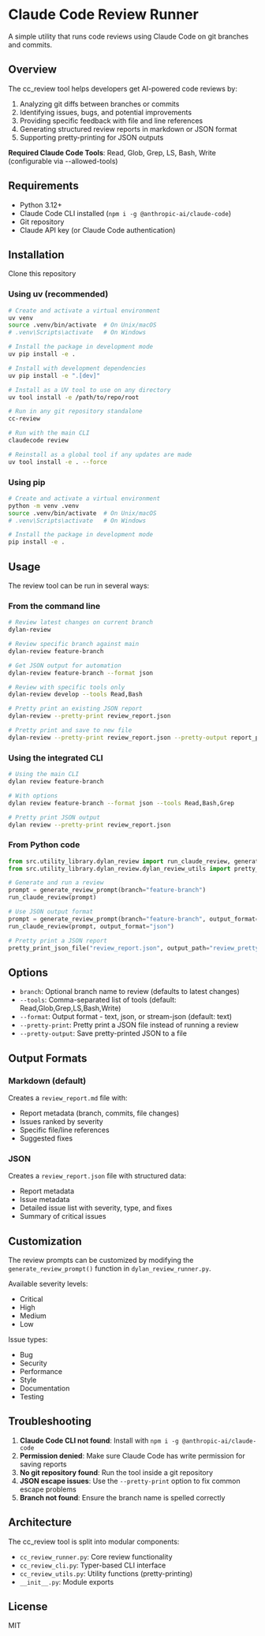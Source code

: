# Claude Code Review Runner

A simple utility that runs code reviews using Claude Code on git branches and commits.

## Overview

The cc_review tool helps developers get AI-powered code reviews by:

1. Analyzing git diffs between branches or commits
2. Identifying issues, bugs, and potential improvements
3. Providing specific feedback with file and line references
4. Generating structured review reports in markdown or JSON format
5. Supporting pretty-printing for JSON outputs

**Required Claude Code Tools**: Read, Glob, Grep, LS, Bash, Write (configurable via --allowed-tools)

## Requirements

- Python 3.12+
- Claude Code CLI installed (`npm i -g @anthropic-ai/claude-code`)
- Git repository
- Claude API key (or Claude Code authentication)

## Installation

Clone this repository

### Using uv (recommended)

```bash
# Create and activate a virtual environment
uv venv
source .venv/bin/activate  # On Unix/macOS
# .venv\Scripts\activate   # On Windows

# Install the package in development mode
uv pip install -e .

# Install with development dependencies
uv pip install -e ".[dev]"

# Install as a UV tool to use on any directory
uv tool install -e /path/to/repo/root

# Run in any git repository standalone
cc-review

# Run with the main CLI
claudecode review

# Reinstall as a global tool if any updates are made
uv tool install -e . --force
```

### Using pip

```bash
# Create and activate a virtual environment
python -m venv .venv
source .venv/bin/activate  # On Unix/macOS
# .venv\Scripts\activate   # On Windows

# Install the package in development mode
pip install -e .
```

## Usage

The review tool can be run in several ways:

### From the command line

```bash
# Review latest changes on current branch
dylan-review

# Review specific branch against main
dylan-review feature-branch

# Get JSON output for automation
dylan-review feature-branch --format json

# Review with specific tools only
dylan-review develop --tools Read,Bash

# Pretty print an existing JSON report
dylan-review --pretty-print review_report.json

# Pretty print and save to new file
dylan-review --pretty-print review_report.json --pretty-output report_pretty.json
```

### Using the integrated CLI

```bash
# Using the main CLI
dylan review feature-branch

# With options
dylan review feature-branch --format json --tools Read,Bash,Grep

# Pretty print JSON output
dylan review --pretty-print review_report.json
```

### From Python code

```python
from src.utility_library.dylan_review import run_claude_review, generate_review_prompt
from src.utility_library.dylan_review.dylan_review_utils import pretty_print_json_file

# Generate and run a review
prompt = generate_review_prompt(branch="feature-branch")
run_claude_review(prompt)

# Use JSON output format
prompt = generate_review_prompt(branch="feature-branch", output_format="json")
run_claude_review(prompt, output_format="json")

# Pretty print a JSON report
pretty_print_json_file("review_report.json", output_path="review_pretty.json")
```

## Options

- `branch`: Optional branch name to review (defaults to latest changes)
- `--tools`: Comma-separated list of tools (default: Read,Glob,Grep,LS,Bash,Write)
- `--format`: Output format - text, json, or stream-json (default: text)
- `--pretty-print`: Pretty print a JSON file instead of running a review
- `--pretty-output`: Save pretty-printed JSON to a file

## Output Formats

### Markdown (default)

Creates a `review_report.md` file with:

- Report metadata (branch, commits, file changes)
- Issues ranked by severity
- Specific file/line references
- Suggested fixes

### JSON

Creates a `review_report.json` file with structured data:

- Report metadata
- Issue metadata
- Detailed issue list with severity, type, and fixes
- Summary of critical issues

## Customization

The review prompts can be customized by modifying the `generate_review_prompt()` function in `dylan_review_runner.py`.

Available severity levels:

- Critical
- High
- Medium
- Low

Issue types:

- Bug
- Security
- Performance
- Style
- Documentation
- Testing

## Troubleshooting

1. **Claude Code CLI not found**: Install with `npm i -g @anthropic-ai/claude-code`
2. **Permission denied**: Make sure Claude Code has write permission for saving reports
3. **No git repository found**: Run the tool inside a git repository
4. **JSON escape issues**: Use the `--pretty-print` option to fix common escape problems
5. **Branch not found**: Ensure the branch name is spelled correctly

## Architecture

The cc_review tool is split into modular components:

- `cc_review_runner.py`: Core review functionality
- `cc_review_cli.py`: Typer-based CLI interface
- `cc_review_utils.py`: Utility functions (pretty-printing)
- `__init__.py`: Module exports

## License

MIT
